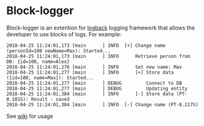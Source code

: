 Block-logger
============
Block-logger is an extention for [logback](https://logback.qos.ch) logging framework that allows the developer to use blocks of logs. For example:
```
2018-04-25 11:24:01,173 [main      ] INFO  [+] Change name (personId=100 newName=Max): Started...
2018-04-25 11:24:01,173 [main      ] INFO      Retrieve person from DB: {id=100, name=Alex}
2018-04-25 11:24:01,276 [main      ] INFO      Set new name: Max
2018-04-25 11:24:01,277 [main      ] INFO      [+] Store data ({id=100, name=Max}): Started...
2018-04-25 11:24:01,277 [main      ] DEBUG         Connect to DB
2018-04-25 11:24:01,277 [main      ] DEBUG         Updating entity
2018-04-25 11:24:01,384 [main      ] INFO      [-] Store data (PT-0.101S): Result - saved
2018-04-25 11:24:01,384 [main      ] INFO  [-] Change name (PT-0.217S)
```
See [wiki](https://github.com/SIDSSIDS/block-logger/wiki) for usage
